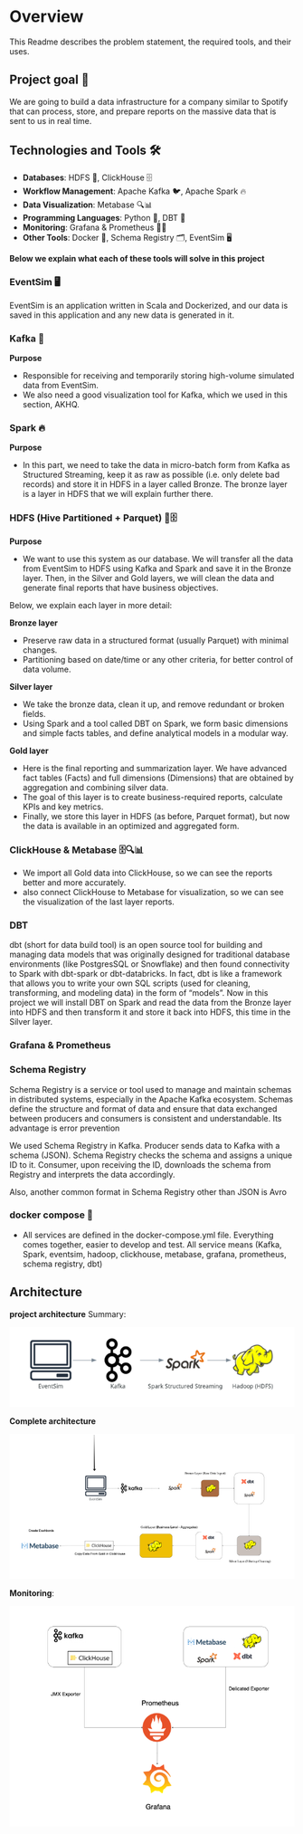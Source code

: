 # Overview
This Readme describes the problem statement, the required tools, and their uses.

## Project goal 🎯
We are going to build a data infrastructure for a company similar to Spotify that can process, store, and prepare reports on the massive data that is sent to us in real time.

## Technologies and Tools 🛠
- **Databases**: HDFS 🐘, ClickHouse 🗄️
- **Workflow Management**: Apache Kafka 🐦, Apache Spark 🔥
- **Data Visualization**: Metabase 🔍📊
- **Programming Languages**: Python 🐍, DBT 🔄
- **Monitoring**: Grafana & Prometheus 🕵🏻
- **Other Tools**: Docker 🐳, Schema Registry 🗂, EventSim 🖥

**Below we explain what each of these tools will solve in this project**

### EventSim 🖥
EventSim is an application written in Scala and Dockerized, and our data is saved in this application and any new data is generated in it.

### Kafka 🔌
**Purpose**
- Responsible for receiving and temporarily storing high-volume simulated data from EventSim. 
- We also need a good visualization tool for Kafka, which we used in this section, AKHQ.

### Spark 🔥
**Purpose**
- In this part, we need to take the data in micro-batch form from Kafka as Structured Streaming, keep it as raw as possible (i.e. only delete bad records) and store it in HDFS in a layer called Bronze.
The bronze layer is a layer in HDFS that we will explain further there.

### HDFS (Hive Partitioned + Parquet) 🐘🗄️
**Purpose**
- We want to use this system as our database. We will transfer all the data from EventSim to HDFS using Kafka and Spark and save it in the Bronze layer. Then, in the Silver and Gold layers, we will clean the data and generate final reports that have business objectives.

Below, we explain each layer in more detail:

**Bronze layer**
- Preserve raw data in a structured format (usually Parquet) with minimal changes.
- Partitioning based on date/time or any other criteria, for better control of data volume.

**Silver layer**
- We take the bronze data, clean it up, and remove redundant or broken fields.
- Using Spark and a tool called DBT on Spark, we form basic dimensions and simple facts tables, and define analytical models in a modular way.

**Gold layer**
- Here is the final reporting and summarization layer. We have advanced fact tables (Facts) and full dimensions (Dimensions) that are obtained by aggregation and combining silver data.
- The goal of this layer is to create business-required reports, calculate KPIs and key metrics.
- Finally, we store this layer in HDFS (as before, Parquet format), but now the data is available in an optimized and aggregated form.

### ClickHouse & Metabase 🗄️🔍📊
- We import all Gold data into ClickHouse, so we can see the reports better and more accurately.
- also connect ClickHouse to Metabase for visualization, so we can see the visualization of the last layer reports.

### DBT
dbt (short for data build tool) is an open source tool for building and managing data models that was originally designed for traditional database environments (like PostgresSQL or Snowflake) and then found connectivity to Spark with dbt-spark or dbt-databricks. In fact, dbt is like a framework that allows you to write your own SQL scripts (used for cleaning, transforming, and modeling data) in the form of “models”.
Now in this project we will install DBT on Spark and read the data from the Bronze layer into HDFS and then transform it and store it back into HDFS, this time in the Silver layer.

### Grafana & Prometheus

### Schema Registry
Schema Registry is a service or tool used to manage and maintain schemas in distributed systems, especially in the Apache Kafka ecosystem. Schemas define the structure and format of data and ensure that data exchanged between producers and consumers is consistent and understandable. Its advantage is error prevention

We used Schema Registry in Kafka. Producer sends data to Kafka with a schema (JSON). 
Schema Registry checks the schema and assigns a unique ID to it. 
Consumer, upon receiving the ID, downloads the schema from Registry and interprets the data accordingly.

Also, another common format in Schema Registry other than JSON is Avro

### docker compose 🐳
- All services are defined in the docker-compose.yml file. Everything comes together, easier to develop and test.
All service means (Kafka, Spark, eventsim, hadoop, clickhouse, metabase, grafana, prometheus, schema registry, dbt)

## Architecture
**project architecture**
Summary:

![Alt text](ArchitectPhase1.png)

**Complete architecture**

![Alt text](SpotifyArchitect.png)

**Monitoring**:

![Alt text](Monitor.png)
